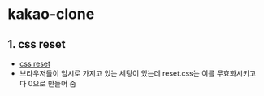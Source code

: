 # kakao-clone

## 1. css reset
- [css reset](https://raw.githubusercontent.com/nomadcoders/kakao-clone/master/css/reset.css)
- 브라우저들이 임시로 가지고 있는 세팅이 있는데 reset.css는 이를 무효화시키고 다 0으로 만들어 줌